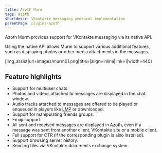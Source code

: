 ```yaml
---
title: Azoth Murm
tags: azoth
shortdescr: VKontakte messaging protocol implementation
parentPage: plugins-azoth
---
```


Azoth Murm provides support for VKontakte messaging via its
native API.

Using the native API allows Murm to support various additional features,
such as displaying photos or other media attachments in the messages.

\[img\_assist|url=images/murm01.png|title=|align=inline|link=1|width=440\]

Feature highlights
------------------

- Support for multiuser chats.
- Photos and videos attached to messages are displayed in the
  chat window.
- Audio tracks attached to messages are offered to be played or
  enqueued in players like [LMP](/plugins-lmp) or downloaded.
- Support for manipulating friends groups.
- Emoji support.
- All sent and received messages are displayed in Azoth, even if a
  message was sent from another client, VKontakte site or a
  mobile client.
- Full support for OTR (if the corresponding plugin is
  also installed).
- Support browsing server history.
- Sending files via VKontakte documents exchange system.
